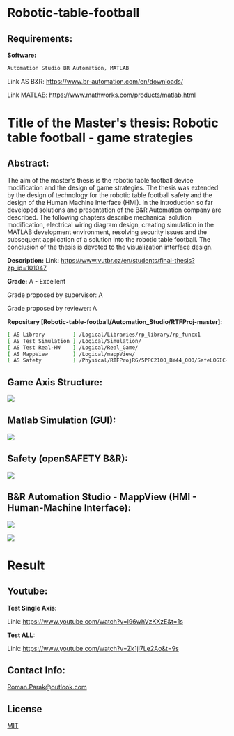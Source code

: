 # Robotic-table-football

## Requirements:

**Software:**
```bash
Automation Studio BR Automation, MATLAB
```

Link AS B&R: https://www.br-automation.com/en/downloads/ 

Link MATLAB: https://www.mathworks.com/products/matlab.html

# Title of the Master's thesis: Robotic table football - game strategies

## Abstract:

The aim of the master's thesis is the robotic table football device modification and the design of game strategies. The thesis was extended by the design of technology for the robotic table football safety and the design of the Human Machine Interface (HMI). In the introduction so far developed solutions and presentation of the B&R Automation company are described. The following chapters describe mechanical solution modification, electrical wiring diagram design, creating simulation in the MATLAB development environment, resolving security issues and the subsequent application of a solution into the robotic table football. The conclusion of the thesis is devoted to the visualization interface design.

**Description:**
Link: https://www.vutbr.cz/en/students/final-thesis?zp_id=101047

**Grade:**
A - Excellent

Grade proposed by supervisor: A

Grade proposed by reviewer: A

**Repositary [Robotic-table-football/Automation_Studio/RTFProj-master]:**

```bash
[ AS Library         ] /Logical/Libraries/rp_library/rp_funcx1
[ AS Test Simulation ] /Logical/Simulation/
[ AS Test Real-HW    ] /Logical/Real_Game/
[ AS MappView        ] /Logical/mappView/
[ AS Safety          ] /Physical/RTFProjRG/5PPC2100_BY44_000/SafeLOGIC-1.swt
```
## Game Axis Structure:

![](https://github.com/rparak/Robotic-table-football/blob/master/images/axis_structure_fig.png)

## Matlab Simulation (GUI):

![](https://github.com/rparak/Robotic-table-football/blob/master/images/matlab_sim_fig.png)

## Safety (openSAFETY B&R):

![](https://github.com/rparak/Robotic-table-football/blob/master/images/safety_fig.png)

## B&R Automation Studio - MappView (HMI - Human-Machine Interface):

![](https://github.com/rparak/Robotic-table-football/blob/master/images/mv_1_fig.png)

![](https://github.com/rparak/Robotic-table-football/blob/master/images/mv_2_fig.png)

# Result

## Youtube:

**Test Single Axis:**

Link: https://www.youtube.com/watch?v=l96whVzKXzE&t=1s

**Test ALL:**

Link: https://www.youtube.com/watch?v=Zk1ji7Le2Ao&t=9s

## Contact Info:
Roman.Parak@outlook.com

## License
[MIT](https://choosealicense.com/licenses/mit/)
